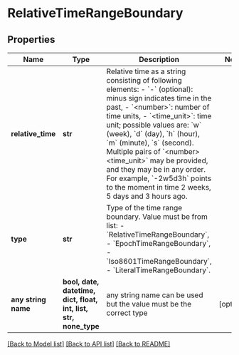 # RelativeTimeRangeBoundary


## Properties
Name | Type | Description | Notes
------------ | ------------- | ------------- | -------------
**relative_time** | **str** | Relative time as a string consisting of following elements: - &#x60;-&#x60; (optional): minus sign indicates time in the past, - &#x60;&lt;number&gt;&#x60;: number of time units, - &#x60;&lt;time_unit&gt;&#x60;: time unit; possible values are: &#x60;w&#x60; (week), &#x60;d&#x60; (day), &#x60;h&#x60; (hour), &#x60;m&#x60; (minute), &#x60;s&#x60; (second). Multiple pairs of &#x60;&lt;number&gt;&lt;time_unit&gt;&#x60; may be provided, and they may be in any order. For example, &#x60;-2w5d3h&#x60; points to the moment in time 2 weeks, 5 days and 3 hours ago. | 
**type** | **str** | Type of the time range boundary. Value must be from list: - &#x60;RelativeTimeRangeBoundary&#x60;, - &#x60;EpochTimeRangeBoundary&#x60;, - &#x60;Iso8601TimeRangeBoundary&#x60;, - &#x60;LiteralTimeRangeBoundary&#x60;. | 
**any string name** | **bool, date, datetime, dict, float, int, list, str, none_type** | any string name can be used but the value must be the correct type | [optional]

[[Back to Model list]](../README.md#documentation-for-models) [[Back to API list]](../README.md#documentation-for-api-endpoints) [[Back to README]](../README.md)


